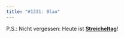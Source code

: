```yaml
---
title: "#1331: Blau"
---
```


P.S.: Nicht vergessen: Heute ist <a href="http://www.fonflatter.de/kalender"><strong>Streicheltag</strong></a>!
